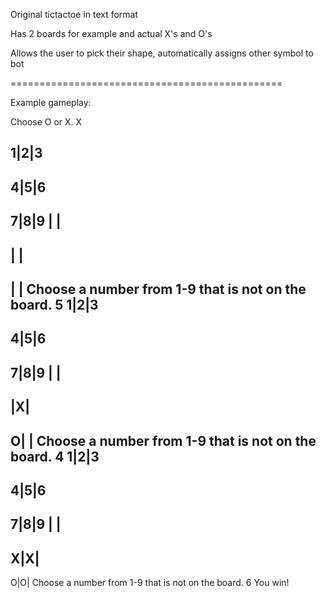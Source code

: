 Original tictactoe in text format

Has 2 boards for example and actual X's and O's

Allows the user to pick their shape, automatically assigns other symbol to bot

===============================================

Example gameplay:

Choose O or X. X

1|2|3
-----
4|5|6
-----
7|8|9
 | | 
-----
 | | 
-----
 | | 
Choose a number from 1-9 that is not on the board. 5
1|2|3
-----
4|5|6
-----
7|8|9
 | | 
-----
 |X| 
-----
O| | 
Choose a number from 1-9 that is not on the board. 4
1|2|3
-----
4|5|6
-----
7|8|9
 | | 
-----
X|X| 
-----
O|O| 
Choose a number from 1-9 that is not on the board. 6
You win!
